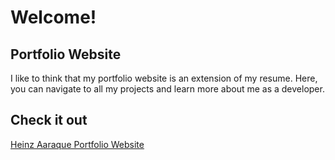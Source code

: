 # Welcome!

## Portfolio Website 
I like to think that my portfolio website is an extension of my resume. Here, you can navigate to all my projects and learn more about me as a developer.

## Check it out
[Heinz Aaraque Portfolio Website](https://araqueheinz.github.io/Project-PortfolioWebsite/)
